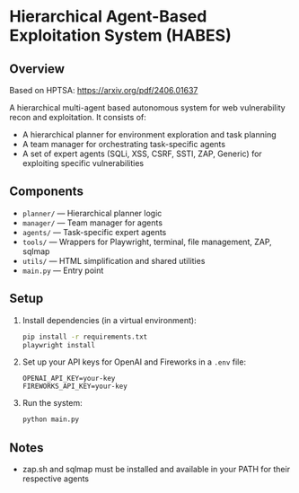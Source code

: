 # Hierarchical Agent-Based Exploitation System (HABES)

## Overview

Based on HPTSA: https://arxiv.org/pdf/2406.01637

A hierarchical multi-agent based autonomous system for web vulnerability recon and exploitation. It consists of:

- A hierarchical planner for environment exploration and task planning
- A team manager for orchestrating task-specific agents
- A set of expert agents (SQLi, XSS, CSRF, SSTI, ZAP, Generic) for exploiting specific vulnerabilities

## Components

- `planner/` — Hierarchical planner logic
- `manager/` — Team manager for agents
- `agents/` — Task-specific expert agents
- `tools/` — Wrappers for Playwright, terminal, file management, ZAP, sqlmap
- `utils/` — HTML simplification and shared utilities
- `main.py` — Entry point

## Setup

1. Install dependencies (in a virtual environment):
   ```bash
   pip install -r requirements.txt
   playwright install
   ```
2. Set up your API keys for OpenAI and Fireworks in a `.env` file:
   ```env
   OPENAI_API_KEY=your-key
   FIREWORKS_API_KEY=your-key
   ```
3. Run the system:
   ```bash
   python main.py
   ```

## Notes

- zap.sh and sqlmap must be installed and available in your PATH for their respective agents
